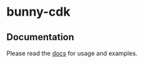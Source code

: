 # bunny-cdk

## Documentation

Please read the [docs](https://bunny-launcher.net/bunny-cdk/quickstart/) for usage and examples.
